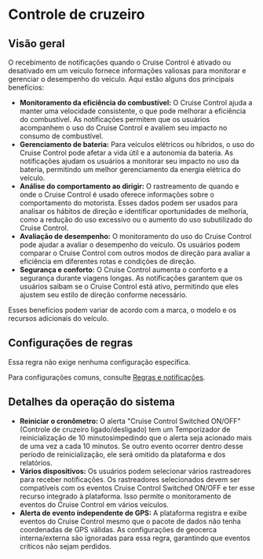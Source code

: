 # Controle de cruzeiro

## Visão geral

O recebimento de notificações quando o Cruise Control é ativado ou desativado em um veículo fornece informações valiosas para monitorar e gerenciar o desempenho do veículo. Aqui estão alguns dos principais benefícios:

- **Monitoramento da eficiência do combustível:** O Cruise Control ajuda a manter uma velocidade consistente, o que pode melhorar a eficiência do combustível. As notificações permitem que os usuários acompanhem o uso do Cruise Control e avaliem seu impacto no consumo de combustível.
- **Gerenciamento de bateria:** Para veículos elétricos ou híbridos, o uso do Cruise Control pode afetar a vida útil e a autonomia da bateria. As notificações ajudam os usuários a monitorar seu impacto no uso da bateria, permitindo um melhor gerenciamento da energia elétrica do veículo.
- **Análise do comportamento ao dirigir:** O rastreamento de quando e onde o Cruise Control é usado oferece informações sobre o comportamento do motorista. Esses dados podem ser usados para analisar os hábitos de direção e identificar oportunidades de melhoria, como a redução do uso excessivo ou o aumento do uso subutilizado do Cruise Control.
- **Avaliação de desempenho:** O monitoramento do uso do Cruise Control pode ajudar a avaliar o desempenho do veículo. Os usuários podem comparar o Cruise Control com outros modos de direção para avaliar a eficiência em diferentes rotas e condições de direção.
- **Segurança e conforto:** O Cruise Control aumenta o conforto e a segurança durante viagens longas. As notificações garantem que os usuários saibam se o Cruise Control está ativo, permitindo que eles ajustem seu estilo de direção conforme necessário.

Esses benefícios podem variar de acordo com a marca, o modelo e os recursos adicionais do veículo.

## Configurações de regras

Essa regra não exige nenhuma configuração específica.

Para configurações comuns, consulte [Regras e notificações](../../regras-e-notificacoes.md).

## Detalhes da operação do sistema

- **Reiniciar o cronômetro:** O alerta "Cruise Control Switched ON/OFF" (Controle de cruzeiro ligado/desligado) tem um Temporizador de reinicialização de 10 minutosimpedindo que o alerta seja acionado mais de uma vez a cada 10 minutos. Se outro evento ocorrer dentro desse período de reinicialização, ele será omitido da plataforma e dos relatórios.
- **Vários dispositivos:** Os usuários podem selecionar vários rastreadores para receber notificações. Os rastreadores selecionados devem ser compatíveis com os eventos Cruise Control Switched ON/OFF e ter esse recurso integrado à plataforma. Isso permite o monitoramento de eventos do Cruise Control em vários veículos.
- **Alerta de evento independente de GPS:** A plataforma registra e exibe eventos do Cruise Control mesmo que o pacote de dados não tenha coordenadas de GPS válidas. As configurações de geocerca interna/externa são ignoradas para essa regra, garantindo que eventos críticos não sejam perdidos.